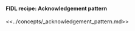 <div>
  <devsite-expandable>
    <h4 class="showalways">
      FIDL recipe: Acknowledgement pattern
    </h4>

<!--
  The following div is used to indicate to CommonMark that the rest of this HTML
  block should be processed as markdown.
-->
<div markdown="1"></div>

<<../concepts/_acknowledgement_pattern.md>>

  </devsite-expandable>
</div>
